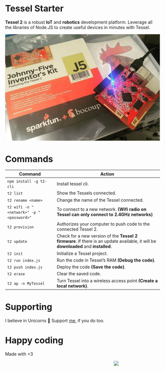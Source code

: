 # Tessel Starter
**Tessel 2** is a robust **IoT** and **robotics** development platform. 
Leverage all the libraries of Node.JS to create useful devices in minutes with Tessel. 

![Tessel 2](https://github.com/jdnichollsc/Tessel/blob/gh-pages/images/tessel2.jpg?raw=true)

# Commands

Command                                  | Action
-------------------------------------    | -----------
`npm install -g t2-cli`                  | Install tessel cli.
`t2 list`                                | Show the Tessels connected.
`t2 rename <name>`                       | Change the name of the Tessel connected.
`t2 wifi -n "<network>" -p "<password>"` | To connect to a new network. **(Wifi radio on Tessel can only connect to 2.4GHz networks)**
`t2 provision`                           | Authorizes your computer to push code to the connected Tessel 2.
`t2 update`                              | Check for a new version of the **Tessel 2 firmware**. If there is an update available, it will be **downloaded** and **installed**.
`t2 init`                                | Initialize a Tessel project. 
`t2 run index.js`                        | Run the code in Tessel’s RAM **(Debug the code)**.
`t2 push index.js`                       | Deploy the code **(Save the code)**.
`t2 erase`                               | Clear the saved code.
`t2 ap -n MyTessel`                      | Turn Tessel into a wireless access point **(Create a local network)**.

# Supporting
I believe in Unicorns 🦄
Support [me](http://www.paypal.me/jdnichollsc/2), if you do too.

# Happy coding
Made with <3

<img width="150px" src="http://phaser.azurewebsites.net/assets/nicholls.png" align="right">
